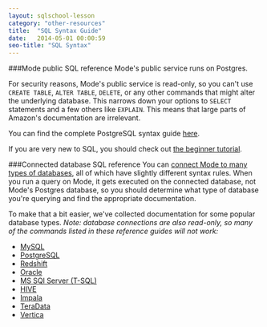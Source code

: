 ```yaml
---
layout: sqlschool-lesson
category: "other-resources"
title:  "SQL Syntax Guide"
date:   2014-05-01 00:00:59
seo-title: "SQL Syntax"
---
```


###Mode public SQL reference
Mode's public service runs on Postgres.

For security reasons, Mode's public service is read-only, so you can't use `CREATE TABLE`, `ALTER TABLE`, `DELETE`, or any other commands that might alter the underlying database. This narrows down your options to `SELECT` statements and a few others like `EXPLAIN`. This means that large parts of Amazon's documentation are irrelevant.

You can find the complete PostgreSQL syntax guide [here](http://www.postgresql.org/docs/9.3/static/sql.html).

If you are very new to SQL, you should check out [the beginner tutorial](/the-basics/basic-concepts.html "Learning SQL").

###Connected database SQL reference
You can [connect Mode to many types of databases](https://modeanalytics.zendesk.com/hc/en-us/sections/200631034-Connecting-Mode-to-a-Private-Database "Connecting to a Database"), all of which have slightly different syntax rules. When you run a query on Mode, it gets executed on the connected database, not Mode's Postgres database, so you should determine what type of database you're querying and find the appropriate documentation.

To make that a bit easier, we've collected documentation for some popular database types. *Note: database connections are also read-only, so many of the commands listed in these reference guides will not work:*

* [MySQL](http://dev.mysql.com/doc/ "MySQL")
* [PostgreSQL](http://www.postgresql.org/docs/manuals/ "PostgreSQL")
* [Redshift](http://docs.aws.amazon.com/redshift/latest/dg/cm_chap_SQLCommandRef.html "Redshift")
* [Oracle](http://docs.oracle.com/cd/E11882_01/server.112/e41084/toc.htm "Oracle")
* [MS SQl Server (T-SQL)](http://technet.microsoft.com/en-us/library/ms189826.aspx)
* [HIVE](https://cwiki.apache.org/confluence/display/Hive/LanguageManual "HIVE")
* [Impala](http://www.cloudera.com/content/cloudera-content/cloudera-docs/Impala/latest/Installing-and-Using-Impala/ciiu_langref.html "Impala")
* [TeraData](http://www.info.teradata.com/templates/eSrchResults.cfm?prodline=&txtpid=&txtrelno=&txtttlkywrd=SQLREF,TNTSEQ&rdsort=Title&srtord=Asc&nm=SQL+Reference)
* [Vertica](https://my.vertica.com/docs/7.0.x/PDF/HP_Vertica_7.0.x_SQL_Reference_Manual.pdf)